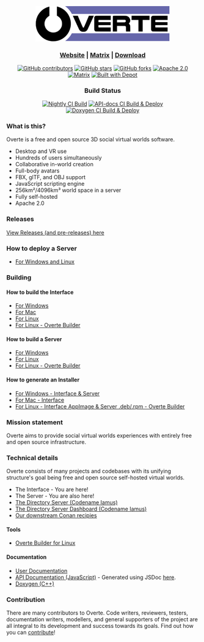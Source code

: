 <!--
Copyright 2013-2019 High Fidelity, Inc.
Copyright 2019-2021 Vircadia contributors
Copyright 2021-2025 Overte e.V.
SPDX-License-Identifier: Apache-2.0
-->

<p align="center"><a href="https://overte.org/"><picture><source srcset="interface/resources/images/brand-banner.svg" alt="Overte" width="350" media="(prefers-color-scheme: dark)"><img src="interface/resources/images/brand-banner-black.svg" alt="Overte" width="350"></picture></a></p>

<h3 align="center"><a href="https://overte.org/">Website</a> | <a href="https://matrix.to/#/#overte:matrix.org">Matrix</a> | <a href="https://overte.org/downloads.html">Download</a></h3>
<p align="center">
    <a href="https://docs.overte.org/en/latest/contribute.html"><img alt="GitHub contributors" src="https://img.shields.io/github/contributors/overte-org/overte"></a>
    <a href="https://github.com/overte-org/overte/stargazers"><img alt="GitHub stars" src="https://img.shields.io/github/stars/overte-org/overte"></a>
    <a href="https://github.com/overte-org/overte/network"><img alt="GitHub forks" src="https://img.shields.io/github/forks/overte-org/overte"></a>
    <a href="https://www.apache.org/licenses/LICENSE-2.0"><img alt="Apache 2.0" src="https://img.shields.io/badge/license-Apache--2.0-%230A7BBB?style=flat"></a>
    <a href="https://matrix.to/#/#overte:matrix.org"><img alt="Matrix" src="https://img.shields.io/matrix/overte:matrix.org?label=Matrix%20chat"></a>
    <a href="https://depot.dev/?utm_source=Overte"><img alt="Built with Depot" src="https://depot.dev/badges/built-with-depot.svg"></a>
</p>
<h3 align="center">Build Status</h3>
<p align="center">
    <a href="https://github.com/overte-org/overte/actions/workflows/nightly_build.yml"><img alt="Nightly CI Build" src="https://github.com/overte-org/overte/actions/workflows/nightly_build.yml/badge.svg"></a>
    <a href="https://github.com/overte-org/overte/actions/workflows/master_deploy_apidocs.yml"><img alt="API-docs CI Build & Deploy" src="https://github.com/overte-org/overte/actions/workflows/master_deploy_apidocs.yml/badge.svg"></a>
    <a href="https://github.com/overte-org/overte/actions/workflows/master_deploy_doxygen.yml"><img alt="Doxygen CI Build & Deploy" src="https://github.com/overte-org/overte/actions/workflows/master_deploy_doxygen.yml/badge.svg"></a>
</p>

### What is this?

Overte is a free and open source 3D social virtual worlds software.

* Desktop and VR use
* Hundreds of users simultaneously
* Collaborative in-world creation
* Full-body avatars
* FBX, glTF, and OBJ support
* JavaScript scripting engine
* 256km²/4096km³ world space in a server
* Fully self-hosted
* Apache 2.0

### Releases

[View Releases (and pre-releases) here](https://github.com/overte-org/overte/releases/)

### How to deploy a Server

- [For Windows and Linux](https://docs.overte.org/en/latest/host.html)

### Building

#### How to build the Interface

- [For Windows](https://github.com/overte-org/overte/blob/master/BUILD_WIN.md)
- [For Mac](https://github.com/overte-org/overte/blob/master/BUILD_OSX.md)
- [For Linux](https://github.com/overte-org/overte/blob/master/BUILD_LINUX.md)
- [For Linux - Overte Builder](https://github.com/overte-org/overte-builder)

#### How to build a Server

- [For Windows](https://github.com/overte-org/overte/blob/master/BUILD_WIN.md)
- [For Linux](https://github.com/overte-org/overte/blob/master/BUILD_LINUX.md)
- [For Linux - Overte Builder](https://github.com/overte-org/overte-builder)

#### How to generate an Installer

- [For Windows - Interface & Server](https://github.com/overte-org/overte/blob/master/INSTALLER.md)
- [For Mac - Interface](https://github.com/overte-org/overte/blob/master/INSTALLER.md)
- [For Linux - Interface AppImage & Server .deb/.rpm - Overte Builder](https://github.com/overte-org/overte/blob/master/INSTALLER.md)

### Mission statement

Overte aims to provide social virtual worlds experiences with entirely free and open source infrastructure.

### Technical details

Overte consists of many projects and codebases with its unifying structure's goal being free and open source self-hosted virtual worlds.

- The Interface - You are here!
- The Server - You are also here!
- [The Directory Server (Codename Iamus)](https://github.com/overte-org/overte-metaverse/)
- [The Directory Server Dashboard (Codename Iamus)](https://github.com/overte-org/metaverse-dashboard/)
- [Our downstream Conan recipies](https://github.com/overte-org/overte-conan-recipes)

#### Tools
- [Overte Builder for Linux](https://github.com/overte-org/overte-builder/)

#### Documentation
- [User Documentation](https://github.com/overte-org/overte-docs-sphinx/)
- [API Documentation (JavaScript)](https://apidocs.overte.org/) - Generated using JSDoc [here](https://github.com/overte-org/overte/tree/master/tools/jsdoc).
- [Doxygen (C++)](https://doxygen.overte.org/)

### Contribution

There are many contributors to Overte.
Code writers, reviewers, testers, documentation writers, modellers, and general supporters of the project are all integral to its development and success towards its goals.
Find out how you can [contribute](https://docs.overte.org/en/latest/contribute.html)!
